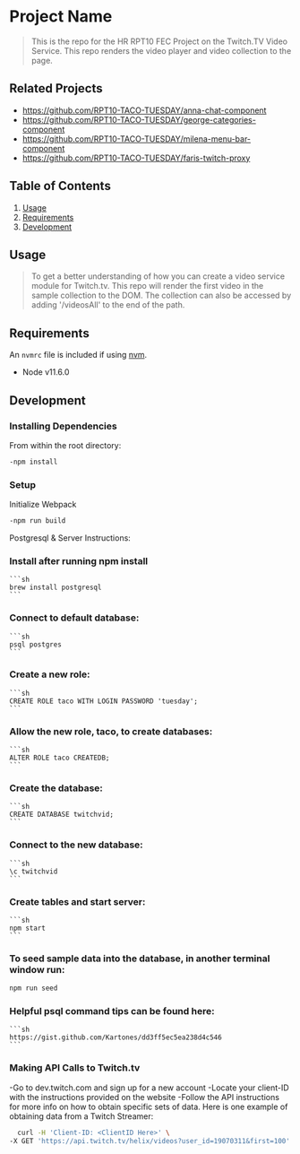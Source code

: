 # Project Name

> This is the repo for the HR RPT10 FEC Project on the Twitch.TV Video Service. This repo renders the video player and video collection to the page.

## Related Projects

  - https://github.com/RPT10-TACO-TUESDAY/anna-chat-component
  - https://github.com/RPT10-TACO-TUESDAY/george-categories-component
  - https://github.com/RPT10-TACO-TUESDAY/milena-menu-bar-component
  - https://github.com/RPT10-TACO-TUESDAY/faris-twitch-proxy

## Table of Contents

1. [Usage](#Usage)
1. [Requirements](#requirements)
1. [Development](#development)

## Usage

> To get a better understanding of how you can create a video service module for Twitch.tv. This repo will render the first video in the sample collection to the DOM. The collection can also be accessed by adding '/videosAll' to the end of the path.

## Requirements

An `nvmrc` file is included if using [nvm](https://github.com/creationix/nvm).

- Node v11.6.0

## Development

### Installing Dependencies

From within the root directory:

```sh
-npm install
```
### Setup

Initialize Webpack
```sh
-npm run build
```

Postgresql & Server Instructions:

  ### Install after running npm install
    ```sh
    brew install postgresql
    ```

  ### Connect to default database:
    ```sh
    psql postgres
    ```

  ### Create a new role:
    ```sh
    CREATE ROLE taco WITH LOGIN PASSWORD 'tuesday';
    ```
  ### Allow the new role, taco, to create databases:
    ```sh
    ALTER ROLE taco CREATEDB;
    ```
  ### Create the database:
    ```sh
    CREATE DATABASE twitchvid;
    ```
  ### Connect to the new database:
    ```sh
    \c twitchvid
    ```
  ### Create tables and start server:
    ```sh
    npm start
    ```
  ### To seed sample data into the database, in another terminal window run:
  ```sh
  npm run seed
  ```
  ### Helpful psql command tips can be found here:
    ```sh
    https://gist.github.com/Kartones/dd3ff5ec5ea238d4c546
    ```

### Making API Calls to Twitch.tv

-Go to dev.twitch.com and sign up for a new account
-Locate your client-ID with the instructions provided on the website
-Follow the API instructions for more info on how to obtain specific sets of data. Here is one example of obtaining data from a Twitch Streamer:

```sh
  curl -H 'Client-ID: <ClientID Here>' \
-X GET 'https://api.twitch.tv/helix/videos?user_id=19070311&first=100'
```